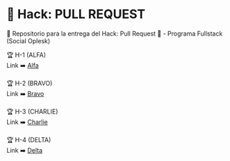 # 🚀 Hack: PULL REQUEST

👾 Repositorio para la entrega del Hack: Pull Request 👾 - Programa Fullstack (Social Oplesk)

🏆 H-1 (ALFA)
<br>
Link ➡️ [Alfa](https://github.com/Mugiwaralong/hg_1_alfa)
<br><br>
🏆 H-2 (BRAVO)
<br>
Link ➡️ [Bravo](https://github.com/JulioGav/hg_1_bravo)
<br><br>
🏆 H-3 (CHARLIE)
<br>
Link ➡️ [Charlie](https://github.com/JhoanLag19/hg_1_charlie)
<br><br>
🏆 H-4 (DELTA)
<br>
Link ➡️ [Delta](https://github.com/EnriqueV18/hg_1_delta)
